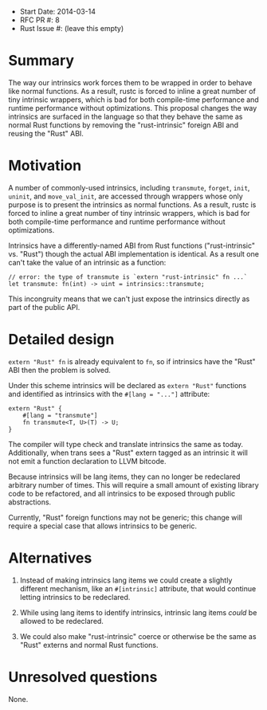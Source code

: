 - Start Date: 2014-03-14
- RFC PR #: 8
- Rust Issue #: (leave this empty)

# Summary

The way our intrinsics work forces them to be wrapped in order to
behave like normal functions. As a result, rustc is forced to inline a
great number of tiny intrinsic wrappers, which is bad for both
compile-time performance and runtime performance without
optimizations. This proposal changes the way intrinsics are surfaced
in the language so that they behave the same as normal Rust functions
by removing the "rust-intrinsic" foreign ABI and reusing the "Rust"
ABI.

# Motivation

A number of commonly-used intrinsics, including `transmute`, `forget`,
`init`, `uninit`, and `move_val_init`, are accessed through wrappers
whose only purpose is to present the intrinsics as normal functions.
As a result, rustc is forced to inline a great number of tiny
intrinsic wrappers, which is bad for both compile-time performance and
runtime performance without optimizations.

Intrinsics have a differently-named ABI from Rust functions
("rust-intrinsic" vs. "Rust") though the actual ABI implementation is
identical.  As a result one can't take the value of an intrinsic as a
function:

```
// error: the type of transmute is `extern "rust-intrinsic" fn ...`
let transmute: fn(int) -> uint = intrinsics::transmute;
```

This incongruity means that we can't just expose the intrinsics
directly as part of the public API.

# Detailed design

`extern "Rust" fn` is already equivalent to `fn`, so if intrinsics
have the "Rust" ABI then the problem is solved.

Under this scheme intrinsics will be declared as `extern "Rust"` functions
and identified as intrinsics with the `#[lang = "..."]` attribute:

```
extern "Rust" {
    #[lang = "transmute"]
    fn transmute<T, U>(T) -> U;
}
```

The compiler will type check and translate intrinsics the same as today.
Additionally, when trans sees a "Rust" extern tagged as an intrinsic
it will not emit a function declaration to LLVM bitcode.

Because intrinsics will be lang items, they can no longer be redeclared
arbitrary number of times. This will require a small amount of existing
library code to be refactored, and all intrinsics to be exposed through public
abstractions.

Currently, "Rust" foreign functions may not be generic; this change
will require a special case that allows intrinsics to be generic.

# Alternatives

1. Instead of making intrinsics lang items we could create a slightly
different mechanism, like an `#[intrinsic]` attribute, that would
continue letting intrinsics to be redeclared.

2. While using lang items to identify intrinsics, intrinsic lang items
*could* be allowed to be redeclared.

3. We could also make "rust-intrinsic" coerce or otherwise be the same
as "Rust" externs and normal Rust functions.

# Unresolved questions

None.
